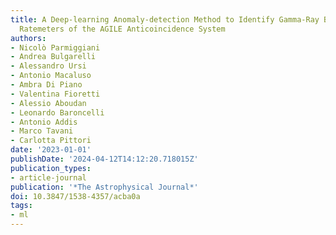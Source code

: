 ```yaml
---
title: A Deep-learning Anomaly-detection Method to Identify Gamma-Ray Bursts in the
  Ratemeters of the AGILE Anticoincidence System
authors:
- Nicolò Parmiggiani
- Andrea Bulgarelli
- Alessandro Ursi
- Antonio Macaluso
- Ambra Di Piano
- Valentina Fioretti
- Alessio Aboudan
- Leonardo Baroncelli
- Antonio Addis
- Marco Tavani
- Carlotta Pittori
date: '2023-01-01'
publishDate: '2024-04-12T14:12:20.718015Z'
publication_types:
- article-journal
publication: '*The Astrophysical Journal*'
doi: 10.3847/1538-4357/acba0a
tags:
- ml
---
```

